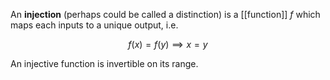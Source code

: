 An **injection** (perhaps could be called a distinction) is a [[function]] $f$ which maps each inputs to a unique output, i.e.

$$
f(x) = f(y) \implies x = y
$$

An injective function is invertible on its range.